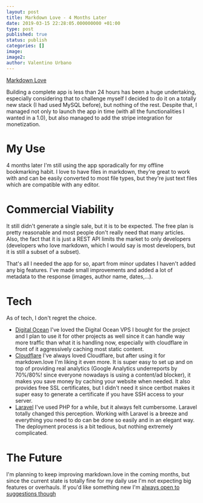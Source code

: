 ```yaml
---
layout: post
title: Markdown Love - 4 Months Later
date: 2019-03-15 22:28:05.000000000 +01:00
type: post
published: true
status: publish
categories: []
image:
image2:
author: Valentino Urbano
---
```


[Markdown Love][0]

Building a complete app is less than 24 hours has been a huge undertaking, especially considering that to challenge myself I decided to do it on a totally new stack (I had used MySQL before), but nothing of the rest. Despite that, I managed not only to launch the app in time (with all the functionalities I wanted in a 1.0), but also managed to add the stripe integration for monetization.

# My Use

4 months later I'm still using the app sporadically for my offline bookmarking habit. I love to have files in markdown, they're great to work with and can be easily converted to most file types, but they're just text files which are compatible with any editor.

# Commercial Viability

It still didn't generate a single sale, but it is to be expected. The free plan is pretty reasonable and most people don't really need that many articles. Also, the fact that it is just a REST API limits the market to only developers (developers who love markdown, which I would say is most developers, but it is still a subset of a subset).

That's all I needed the app for so, apart from minor updates I haven't added any big features. I've made small improvements and added a lot of metadata to the response (images, author name, dates,...).

# Tech

As of tech, I don't regret the choice.

- [Digital Ocean][2]
  I've loved the Digital Ocean VPS I bought for the project and I plan to use it for other projects as well since it can handle way more traffic than what it is handling now, especially with cloudflare in front of it aggressively caching most static content.
- [Cloudflare][3]
  I've always loved Cloudflare, but after using it for markdown.love I'm liking it even more. It is super easy to set up and on top of providing real analytics (Google Analytics underreports by 70%/80%! since everyone nowadays is using a content/ad blocker), it makes you save money by caching your website when needed. It also provides free SSL certificates, but I didn't need it since certbot makes it super easy to generate a certificate if you have SSH access to your server.
- [Laravel][4]
  I've used PHP for a while, but it always felt cumbersome. Laravel totally changed this perception. Working with Laravel is a breeze and everything you need to do can be done so easily and in an elegant way. The deployment process is a bit tedious, but nothing extremely complicated.

# The Future

I'm planning to keep improving markdown.love in the coming months, but since the current state is totally fine for my daily use I'm not expecting big features or overhauls. If you'd like something new I'm [always open to suggestions though][1]

[0]: https://markdown.love
[1]: http://www.valentinourbano.com/support
[2]: https://www.digitalocean.com/
[3]: https://www.cloudflare.com/
[4]: https://laravel.com/
